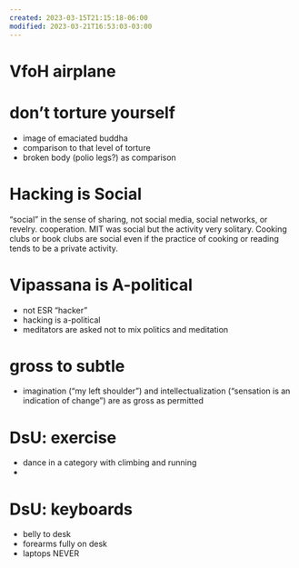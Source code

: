 ```yaml
---
created: 2023-03-15T21:15:18-06:00
modified: 2023-03-21T16:53:03-03:00
---
```


# VfoH airplane

# don’t torture yourself 

- image of emaciated buddha
- comparison to that level of torture
- broken body (polio legs?) as comparison

# Hacking is Social

“social” in the sense of sharing, not social media, social networks, or revelry. cooperation. MIT was social but the activity very solitary. Cooking clubs or book clubs are social even if the practice of cooking or reading tends to be a private activity. 

# Vipassana is A-political 

- not ESR “hacker”
- hacking is a-political
- meditators are asked not to mix politics and meditation 

# gross to subtle

- imagination (“my left shoulder”) and intellectualization (“sensation is an indication of change”) are as gross as permitted 

# DsU: exercise

- dance in a category with climbing and running 
-

# DsU: keyboards

- belly to desk
- forearms fully on desk
- laptops NEVER
